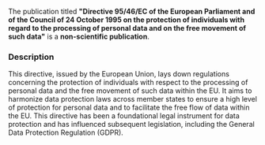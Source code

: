 The publication titled **"Directive 95/46/EC of the European Parliament and of the Council of 24 October 1995 on the protection of individuals with regard to the processing of personal data and on the free movement of such data"** is a **non-scientific publication**.

### Description

This directive, issued by the European Union, lays down regulations concerning the protection of individuals with respect to the processing of personal data and the free movement of such data within the EU. It aims to harmonize data protection laws across member states to ensure a high level of protection for personal data and to facilitate the free flow of data within the EU. This directive has been a foundational legal instrument for data protection and has influenced subsequent legislation, including the General Data Protection Regulation (GDPR).